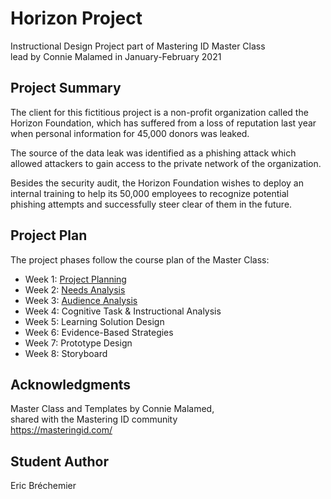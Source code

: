 # Horizon Project
Instructional Design Project part of Mastering ID Master Class  
lead by Connie Malamed in January-February 2021

## Project Summary

The client for this fictitious project is a non-profit organization
called the Horizon Foundation, which has suffered from a loss of reputation
last year when personal information for 45,000 donors was leaked.

The source of the data leak was identified as a phishing attack which
allowed attackers to gain access to the private network of the organization.

Besides the security audit, the Horizon Foundation wishes to deploy an
internal training to help its 50,000 employees to recognize potential
phishing attempts and successfully steer clear of them in the future.

## Project Plan

The project phases follow the course plan of the Master Class:

* Week 1: [Project Planning](100-PROJECT-PLANNING.md)
* Week 2: [Needs Analysis](200-NEEDS-ANALYSIS.md)
* Week 3: [Audience Analysis](300-AUDIENCE-ANALYSIS.md)
* Week 4: Cognitive Task & Instructional Analysis
* Week 5: Learning Solution Design
* Week 6: Evidence-Based Strategies
* Week 7: Prototype Design
* Week 8: Storyboard

## Acknowledgments

Master Class and Templates by Connie Malamed,  
shared with the Mastering ID community  
https://masteringid.com/

## Student Author

Eric Bréchemier
